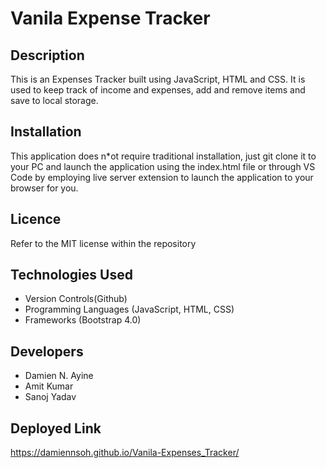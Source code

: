 # Vanila Expense Tracker

## Description

This is an Expenses Tracker built using JavaScript, HTML and CSS. It is used to keep track of income and expenses, add and remove items and save to local storage.

## Installation

This application does n\*ot require traditional installation, just git clone it to your PC and launch the application using the index.html file or through VS Code by employing live server extension to launch the application to your browser for you.

## Licence

Refer to the MIT license within the repository

## Technologies Used

- Version Controls(Github)
- Programming Languages (JavaScript, HTML, CSS)
- Frameworks (Bootstrap 4.0)

## Developers

- Damien N. Ayine
- Amit Kumar
- Sanoj Yadav

## Deployed Link

https://damiennsoh.github.io/Vanila-Expenses_Tracker/
